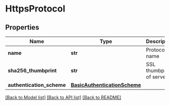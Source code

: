 # HttpsProtocol

## Properties
Name | Type | Description | Notes
------------ | ------------- | ------------- | -------------
**name** | **str** | Protocol name | 
**sha256_thumbprint** | **str** | SSL thumbprint of server | 
**authentication_scheme** | [**BasicAuthenticationScheme**](BasicAuthenticationScheme.md) |  | [optional] 

[[Back to Model list]](../README.md#documentation-for-models) [[Back to API list]](../README.md#documentation-for-api-endpoints) [[Back to README]](../README.md)

